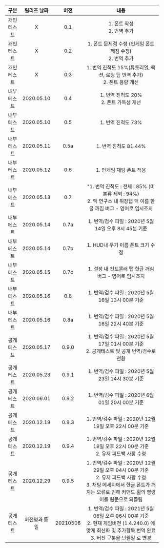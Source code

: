 | 구분 | 릴리즈 날짜 | 버전 | 내용 |
|:----:|:----:|:----:|:----:|
|개인 테스트|X|0.1|1. 폰트 작성<br>2. 번역 추가|
|개인 테스트|X|0.2|1. 폰트 문제점 수정 (인게임 폰트 깨짐 수정)<br>2. 번역 추가|
|개인 테스트|X|0.3|1. 번역 진척도 15%(튜토리얼, 팩션, 로딩 팁 번역 추가)<br>2. 폰트 용량 개선|
|내부 테스트|2020.05.10|0.4|1. 번역 진척도 20%<br>2. 폰트 가독성 개선|
|내부 테스트|2020.05.10|0.5|1. 번역 진척도 73%|
|내부 테스트|2020.05.11|0.5a|1. 번역 진척도 81.44%|
|내부 테스트|2020.05.12|0.6|1. 인게임 채팅 폰트 적용|
|내부 테스트|2020.05.13|0.7|"1. 번역 진척도 : 전체 : 85% (미분류 제외 : 94%)<br>2. 맥 연구소 내 위장탭 맥 이름 한글 깨짐 버그 - 영어로 임시조치|
|내부 테스트|2020.05.14|0.7a|1. 번역/검수 파일 : 2020년 5월 14일 오후 8시 45분 기준|
|내부 테스트|2020.05.14|0.7b|1. HUD내 무기 이름 폰트 크기 수정|
|내부 테스트|2020.05.15|0.7c |1. 설정 내 컨트롤러 탭 한글 깨짐 버그 - 영어로 임시조치|
|내부 테스트|2020.05.16|0.8|1. 번역/검수 파일 : 2020년 5월 16일 13시 00분 기준|
|내부 테스트|2020.05.16|0.8a|1. 번역/검수 파일 : 2020년 5월 16일 22시 40분 기준|
|공개 테스트|2020.05.17|0.9.0|1. 번역/검수 파일 : 2020년 5월 17일 01시 00분 기준<br>2. 공개테스트 및 공개 번역/검수로 전환|
|공개 테스트|2020.05.23|0.9.1|1. 번역/검수 파일 : 2020년 5월 23일 14시 30분 기준|
|공개 테스트|2020.06.01|0.9.2|1. 번역/검수 파일 : 2020년 6월 01일 20시 00분 기준|
|공개 테스트|2020.12.19|0.9.3|1. 번역/검수 파일 : 2020년 12월 19일 오후 22시 00분 기준|
|공개 테스트|2020.12.19|0.9.4|1. 번역/검수 파일 : 2020년 12월 19일 오후 22시 00분 기준<br>2. 유저 피드백 사항 수정|
|공개 테스트|2020.12.29|0.9.5|1. 번역/검수 파일 : 2020년 12월 29일 오후 04시 00분 기준<br>2. 유저 피드백 사항 수정<br>3. 채팅 메세지에서 한글 폰트가 깨지는 오류로 인해 커맨드 휠의 명령어를 원문으로 되돌림|
|공개 테스트|버전명과 동일|20210506|1. 번역/검수 파일 : 2021년 5월 06일 오후 06시 00분 기준<br>2. 현재 게임버전 (1.4.240.0) 에 맞게 최신화 및 추가항목 번역 완료<br>3. 버전 구분을 년월일 로 변경|
